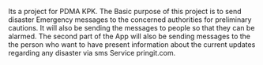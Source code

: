 Its a project for PDMA KPK. The Basic purpose of this project is to send disaster Emergency messages to the concerned authorities for preliminary cautions. It will also be sending the messages to people so that they can be alarmed. The second part of the App will also be sending messages to the the person who want to have present information about the current updates regarding any disaster via sms Service pringit.com.